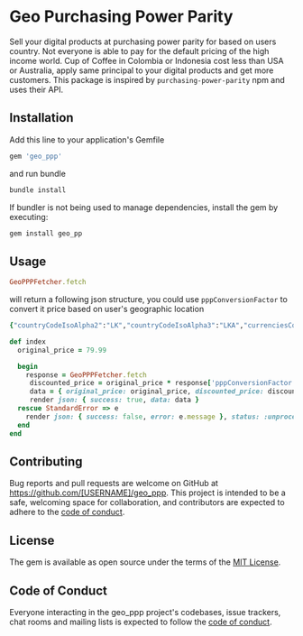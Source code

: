 # Geo Purchasing Power Parity

Sell your digital products at purchasing power parity for based on users country. Not everyone is able to pay for the default pricing of the high income world. Cup of Coffee in Colombia or Indonesia cost less than USA or Australia, apply same principal to your digital products and get more customers. This package is inspired by `purchasing-power-parity` npm and uses their API.

## Installation

Add this line to your application's Gemfile
```bash
gem 'geo_ppp'
```

and run bundle
```bash
bundle install
```

If bundler is not being used to manage dependencies, install the gem by executing:

```bash
gem install geo_pp
```

## Usage

```ruby
GeoPPPFetcher.fetch
```

will return a following json structure, you could use ```pppConversionFactor``` to convert it price based on user's geographic location

```ruby
{"countryCodeIsoAlpha2":"LK","countryCodeIsoAlpha3":"LKA","currenciesCountry":{"LKR":{"symbol":"Rs  රු","name":"Sri Lankan rupee"}},"currencyMain":{"exchangeRate":300.701498,"name":"USD","symbol":"$"},"ppp":10040.0,"pppConversionFactor":0.33}
```

```ruby
def index
  original_price = 79.99

  begin
    response = GeoPPPFetcher.fetch
	 discounted_price = original_price * response['pppConversionFactor']
	 data = { original_price: original_price, discounted_price: discounted_price }
	 render json: { success: true, data: data }
  rescue StandardError => e
    render json: { success: false, error: e.message }, status: :unprocessable_entity
  end
end
```


## Contributing

Bug reports and pull requests are welcome on GitHub at https://github.com/[USERNAME]/geo_ppp. This project is intended to be a safe, welcoming space for collaboration, and contributors are expected to adhere to the [code of conduct](https://github.com/[USERNAME]/geo_ppp/blob/master/CODE_OF_CONDUCT.md).

## License

The gem is available as open source under the terms of the [MIT License](https://opensource.org/licenses/MIT).

## Code of Conduct

Everyone interacting in the geo_ppp project's codebases, issue trackers, chat rooms and mailing lists is expected to follow the [code of conduct](https://github.com/[USERNAME]/geo_ppp/blob/master/CODE_OF_CONDUCT.md).
